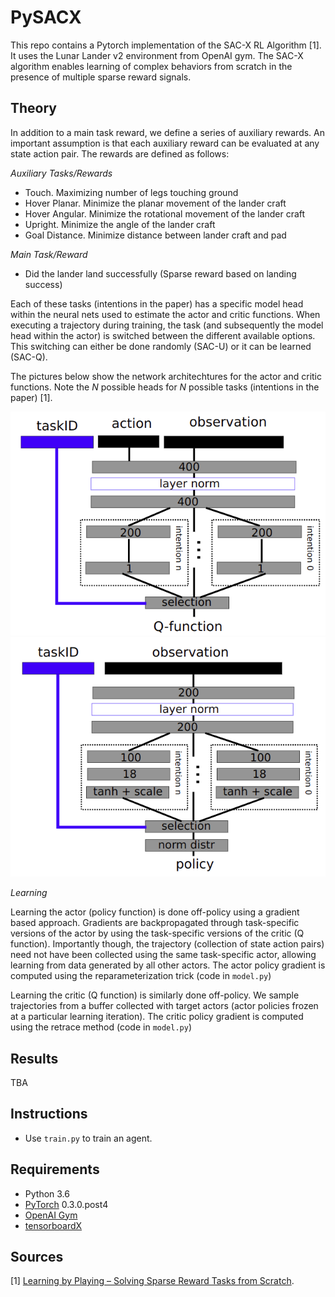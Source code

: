 # PySACX

This repo contains a Pytorch implementation of the SAC-X RL Algorithm [1]. It uses the Lunar Lander v2
environment from OpenAI gym. The SAC-X algorithm enables learning of complex behaviors from scratch
in the presence of multiple sparse reward signals.
 
## Theory

In addition to a main task reward, we define a series of auxiliary rewards. An important assumption is that
each auxiliary reward can be evaluated at any state action pair. The rewards are defined as follows:

*Auxiliary Tasks/Rewards*
 - Touch. Maximizing number of legs touching ground
 - Hover Planar. Minimize the planar movement of the lander craft
 - Hover Angular. Minimize the rotational movement of the lander craft
 - Upright. Minimize the angle of the lander craft
 - Goal Distance. Minimize distance between lander craft and pad

*Main Task/Reward*
 - Did the lander land successfully (Sparse reward based on landing success)
 
Each of these tasks (intentions in the paper) has a specific model head within the neural nets used
to estimate the actor and critic functions. When executing a trajectory during training, the task (and 
subsequently the model head within the actor) is switched between the different available options.
This switching can either be done randomly (SAC-U) or it can be learned (SAC-Q).

The pictures below show the network architechtures for the actor and critic functions. Note the _N_
possible heads for _N_ possible tasks (intentions in the paper) [1].

![alt text](docs/critic_net.png)
![alt text](docs/policy_net.png)

*Learning*

Learning the actor (policy function) is done off-policy using a gradient based approach. Gradients are
backpropagated through task-specific versions of the actor by using the task-specific versions of the 
critic (Q function). Importantly though, the trajectory (collection of state action pairs) need not
have been collected using the same task-specific actor, allowing learning from data generated by all other actors.
The actor policy gradient is computed using the reparameterization trick (code in `model.py`)

Learning the critic (Q function) is similarly done off-policy. We sample trajectories from a buffer
collected with target actors (actor policies frozen at a particular learning iteration). The critic
policy gradient is computed using the retrace method (code in `model.py`)

   
## Results

TBA
 
## Instructions

- Use `train.py` to train an agent.
 
## Requirements

- Python 3.6
- [PyTorch](http://pytorch.org/) 0.3.0.post4
- [OpenAI Gym](https://gym.openai.com/)
- [tensorboardX](https://github.com/lanpa/tensorboard-pytorch/tree/master/tensorboardX)

## Sources

[1] [Learning by Playing – Solving Sparse Reward Tasks from Scratch](https://arxiv.org/abs/1802.10567).